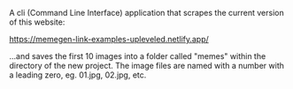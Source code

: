 A cli (Command Line Interface) application that scrapes the current version of this website:

https://memegen-link-examples-upleveled.netlify.app/

...and saves the first 10 images into a folder called "memes" within the directory of the new project. The image files are named with a number with a leading zero, eg. 01.jpg, 02.jpg, etc.

